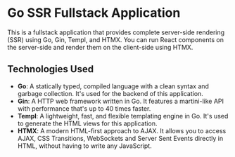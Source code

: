 # Go SSR Fullstack Application

This is a fullstack application that provides complete server-side rendering (SSR) using Go, Gin, Templ, and HTMX.
You can run React components on the server-side and render them on the client-side using HTMX.

## Technologies Used

- **Go**: A statically typed, compiled language with a clean syntax and garbage collection. It's used for the backend of this application.
- **Gin**: A HTTP web framework written in Go. It features a martini-like API with performance that's up to 40 times faster.
- **Templ**: A lightweight, fast, and flexible templating engine in Go. It's used to generate the HTML views for this application.
- **HTMX**: A modern HTML-first approach to AJAX. It allows you to access AJAX, CSS Transitions, WebSockets and Server Sent Events directly in HTML, without having to write any JavaScript.

